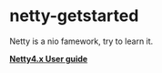 # netty-getstarted

Netty is a nio famework, try to learn it. 

**[Netty4.x User guide](https://netty.io/wiki/user-guide-for-4.x.html)**
